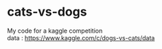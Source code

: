 # cats-vs-dogs
My code for a kaggle competition <br>
data :
https://www.kaggle.com/c/dogs-vs-cats/data
